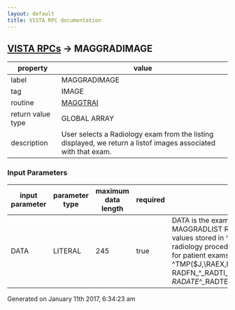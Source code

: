 ```yaml
---
layout: default
title: VISTA RPC documentation
---
```




## [VISTA RPCs](TableOfContent.md) &#8594; MAGGRADIMAGE 

 property | value 
--- | --- 
 label | MAGGRADIMAGE
 tag | IMAGE
 routine | [MAGGTRAI](http://code.osehra.org/dox/Routine_MAGGTRAI_source.html)
 return value type | GLOBAL ARRAY
 description | User selects a Radiology exam from the listing displayed, we return a listof images associated with that exam.

### Input Parameters

| input parameter | parameter type | maximum data length | required | description | 
| --- | --- | --- | --- | --- | 
| DATA | LITERAL | 245 | true | DATA is the exam data that was output from the MAGGRADLIST RPC call.DATA is the Radiology values stored in ^TMP($J,\RAEX\,x)  that the radiology procedure RAPTLU sets during the search  for patient exams.  (see routine RAPTLU )      ^TMP($J,\RAEX\,RACNT)=     RADFN_\^\_RADTI_\^\_RACNI_\^\_RANME_\^\_RASSN_\^\    _RADATE_\^\_RADTE_\^\_RACN_\^\_RAPRC_\^\_RARPT_\^\_RAST | 




Generated on January 11th 2017, 6:34:23 am